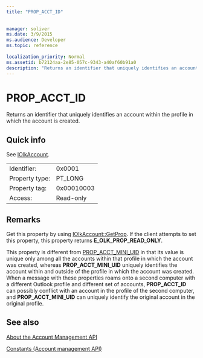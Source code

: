 ```yaml
---
title: "PROP_ACCT_ID"
 
 
manager: soliver
ms.date: 3/9/2015
ms.audience: Developer
ms.topic: reference
 
localization_priority: Normal
ms.assetid: b72124aa-2e85-057c-9343-a40af60b91a0
description: "Returns an identifier that uniquely identifies an account within the profile in which the account is created."
---
```


# PROP_ACCT_ID

Returns an identifier that uniquely identifies an account within the profile in which the account is created.
  
## Quick info

See [IOlkAccount](iolkaccount.md).
  
|||
|:-----|:-----|
|Identifier:  <br/> |0x0001  <br/> |
|Property type:  <br/> |PT_LONG  <br/> |
|Property tag:  <br/> |0x00010003  <br/> |
|Access:  <br/> |Read-only  <br/> |
   
## Remarks

Get this property by using [IOlkAccount::GetProp](iolkaccount-getprop.md). If the client attempts to set this property, this property returns **E_OLK_PROP_READ_ONLY**. 
  
This property is different from [PROP_ACCT_MINI_UID](prop_acct_mini_uid.md) in that its value is unique only among all the accounts within that profile in which the account was created, whereas **PROP_ACCT_MINI_UID** uniquely identifies the account within and outside of the profile in which the account was created. When a message with these properties roams onto a second computer with a different Outlook profile and different set of accounts, **PROP_ACCT_ID** can possibly conflict with an account in the profile of the second computer, and **PROP_ACCT_MINI_UID** can uniquely identify the original account in the original profile. 
  
## See also



[About the Account Management API](about-the-account-management-api.md)
  
[Constants (Account management API)](constants-account-management-api.md)

